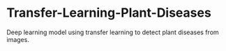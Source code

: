 # Transfer-Learning-Plant-Diseases
Deep learning model using transfer learning to detect plant diseases from images.
